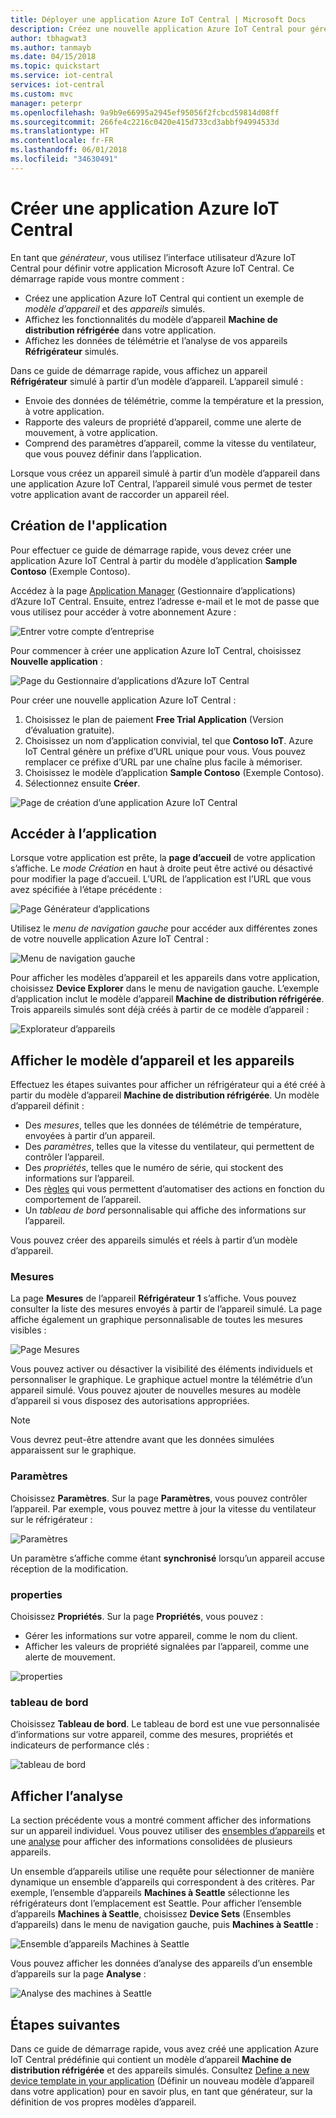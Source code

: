```yaml
---
title: Déployer une application Azure IoT Central | Microsoft Docs
description: Créez une nouvelle application Azure IoT Central pour gérer les appareils de distribution réfrigérés. Affichez les données de télémétrie générées à partir de vos appareils simulés.
author: tbhagwat3
ms.author: tanmayb
ms.date: 04/15/2018
ms.topic: quickstart
ms.service: iot-central
services: iot-central
ms.custom: mvc
manager: peterpr
ms.openlocfilehash: 9a9b9e66995a2945ef95056f2fcbcd59814d08ff
ms.sourcegitcommit: 266fe4c2216c0420e415d733cd3abbf94994533d
ms.translationtype: HT
ms.contentlocale: fr-FR
ms.lasthandoff: 06/01/2018
ms.locfileid: "34630491"
---
```

# <a name="create-an-azure-iot-central-application"></a>Créer une application Azure IoT Central

En tant que _générateur_, vous utilisez l’interface utilisateur d’Azure IoT Central pour définir votre application Microsoft Azure IoT Central. Ce démarrage rapide vous montre comment :

- Créez une application Azure IoT Central qui contient un exemple de _modèle d’appareil_ et des _appareils_ simulés.
- Affichez les fonctionnalités du modèle d’appareil **Machine de distribution réfrigérée** dans votre application.
- Affichez les données de télémétrie et l’analyse de vos appareils **Réfrigérateur** simulés.

Dans ce guide de démarrage rapide, vous affichez un appareil **Réfrigérateur** simulé à partir d’un modèle d’appareil. L’appareil simulé :

* Envoie des données de télémétrie, comme la température et la pression, à votre application.
* Rapporte des valeurs de propriété d’appareil, comme une alerte de mouvement, à votre application.
* Comprend des paramètres d’appareil, comme la vitesse du ventilateur, que vous pouvez définir dans l’application.

Lorsque vous créez un appareil simulé à partir d’un modèle d’appareil dans une application Azure IoT Central, l’appareil simulé vous permet de tester votre application avant de raccorder un appareil réel.

## <a name="create-the-application"></a>Création de l'application

Pour effectuer ce guide de démarrage rapide, vous devez créer une application Azure IoT Central à partir du modèle d’application **Sample Contoso** (Exemple Contoso).

Accédez à la page [Application Manager](https://aka.ms/iotcentral) (Gestionnaire d’applications) d’Azure IoT Central. Ensuite, entrez l’adresse e-mail et le mot de passe que vous utilisez pour accéder à votre abonnement Azure :

![Entrer votre compte d’entreprise](media/quick-deploy-iot-central/sign-in.png)

Pour commencer à créer une application Azure IoT Central, choisissez **Nouvelle application** :

![Page du Gestionnaire d’applications d’Azure IoT Central](media/quick-deploy-iot-central/iotcentralhome.png)

Pour créer une nouvelle application Azure IoT Central :

1. Choisissez le plan de paiement **Free Trial Application** (Version d’évaluation gratuite).
1. Choisissez un nom d’application convivial, tel que **Contoso IoT**. Azure IoT Central génère un préfixe d’URL unique pour vous. Vous pouvez remplacer ce préfixe d’URL par une chaîne plus facile à mémoriser.
1. Choisissez le modèle d’application **Sample Contoso** (Exemple Contoso).
1. Sélectionnez ensuite **Créer**.

![Page de création d’une application Azure IoT Central](media/quick-deploy-iot-central/iotcentralcreate.png)

## <a name="navigate-to-the-application"></a>Accéder à l’application

Lorsque votre application est prête, la **page d’accueil** de votre application s’affiche. Le _mode Création_ en haut à droite peut être activé ou désactivé pour modifier la page d’accueil. L’URL de l’application est l’URL que vous avez spécifiée à l’étape précédente :

![Page Générateur d’applications](media/quick-deploy-iot-central/apphome.png)

Utilisez le _menu de navigation gauche_ pour accéder aux différentes zones de votre nouvelle application Azure IoT Central :

![Menu de navigation gauche](media/quick-deploy-iot-central/navbar.png)

Pour afficher les modèles d’appareil et les appareils dans votre application, choisissez **Device Explorer** dans le menu de navigation gauche. L’exemple d’application inclut le modèle d’appareil **Machine de distribution réfrigérée**. Trois appareils simulés sont déjà créés à partir de ce modèle d’appareil :

![Explorateur d’appareils](media/quick-deploy-iot-central/deviceexplorer.png)

## <a name="view-the-device-template-and-devices"></a>Afficher le modèle d’appareil et les appareils

Effectuez les étapes suivantes pour afficher un réfrigérateur qui a été créé à partir du modèle d’appareil **Machine de distribution réfrigérée**. Un modèle d’appareil définit :

* Des _mesures_, telles que les données de télémétrie de température, envoyées à partir d’un appareil.
* Des _paramètres_, telles que la vitesse du ventilateur, qui permettent de contrôler l’appareil.
* Des _propriétés_, telles que le numéro de série, qui stockent des informations sur l’appareil.
* Des [règles](howto-create-telemetry-rules.md) qui vous permettent d’automatiser des actions en fonction du comportement de l’appareil.
* Un _tableau de bord_ personnalisable qui affiche des informations sur l’appareil.

Vous pouvez créer des appareils simulés et réels à partir d’un modèle d’appareil.

### <a name="measurements"></a>Mesures

La page **Mesures** de l’appareil **Réfrigérateur 1** s’affiche. Vous pouvez consulter la liste des mesures envoyés à partir de l’appareil simulé. La page affiche également un graphique personnalisable de toutes les mesures visibles :

![Page Mesures](media/quick-deploy-iot-central/measurements.png)

Vous pouvez activer ou désactiver la visibilité des éléments individuels et personnaliser le graphique. Le graphique actuel montre la télémétrie d’un appareil simulé. Vous pouvez ajouter de nouvelles mesures au modèle d’appareil si vous disposez des autorisations appropriées.

> [!NOTE]
> Vous devrez peut-être attendre avant que les données simulées apparaissent sur le graphique.

### <a name="settings"></a>Paramètres

Choisissez **Paramètres**. Sur la page **Paramètres**, vous pouvez contrôler l’appareil. Par exemple, vous pouvez mettre à jour la vitesse du ventilateur sur le réfrigérateur :

![Paramètres](media/quick-deploy-iot-central/settings.png)

Un paramètre s’affiche comme étant **synchronisé** lorsqu’un appareil accuse réception de la modification.

### <a name="properties"></a>properties

Choisissez **Propriétés**. Sur la page **Propriétés**, vous pouvez :

* Gérer les informations sur votre appareil, comme le nom du client.
* Afficher les valeurs de propriété signalées par l’appareil, comme une alerte de mouvement.

![properties](media/quick-deploy-iot-central/properties.png)

### <a name="dashboard"></a>tableau de bord

Choisissez **Tableau de bord**. Le tableau de bord est une vue personnalisée d’informations sur votre appareil, comme des mesures, propriétés et indicateurs de performance clés :

![tableau de bord](media/quick-deploy-iot-central/dashboard.png)

## <a name="view-analytics"></a>Afficher l’analyse

La section précédente vous a montré comment afficher des informations sur un appareil individuel. Vous pouvez utiliser des [ensembles d’appareils](howto-use-device-sets.md) et une [analyse](howto-create-analytics.md) pour afficher des informations consolidées de plusieurs appareils.

Un ensemble d’appareils utilise une requête pour sélectionner de manière dynamique un ensemble d’appareils qui correspondent à des critères. Par exemple, l’ensemble d’appareils **Machines à Seattle** sélectionne les réfrigérateurs dont l’emplacement est Seattle. Pour afficher l’ensemble d’appareils **Machines à Seattle**, choisissez **Device Sets** (Ensembles d’appareils) dans le menu de navigation gauche, puis **Machines à Seattle** :

![Ensemble d’appareils Machines à Seattle](media/quick-deploy-iot-central/deviceset.png)

Vous pouvez afficher les données d’analyse des appareils d’un ensemble d’appareils sur la page **Analyse** :

![Analyse des machines à Seattle](media/quick-deploy-iot-central/analytics.png)

## <a name="next-steps"></a>Étapes suivantes

Dans ce guide de démarrage rapide, vous avez créé une application Azure IoT Central prédéfinie qui contient un modèle d’appareil **Machine de distribution réfrigérée** et des appareils simulés. Consultez [Define a new device template in your application](tutorial-define-device-type.md) (Définir un nouveau modèle d’appareil dans votre application) pour en savoir plus, en tant que générateur, sur la définition de vos propres modèles d’appareil.
